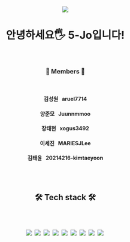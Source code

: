<h1 align="center"> <img src="https://capsule-render.vercel.app/api?type=waving&color=C4DEFF&height=300&section=header&text=Welcome!&fontSize=90" /> </h1>

<h1 align="center"> 안녕하세요🖐  5-Jo입니다! </h1>
<br/>
<h3 align="center">🙈  Members  🙉</h3>
<br/>
<h4 align="center"> 김성원 &nbsp aruel7714</h4>
<h4 align="center"> 양준모 &nbsp Juunnmmoo</h4>
<h4 align="center"> 장태현 &nbsp xogus3492</h4>
<h4 align="center"> 이세진 &nbsp MARIESJLee</h4>
<h4 align="center"> 김태윤 &nbsp 20214216-kimtaeyoon</h4>
<br/>
<br/>
<h2 align="center">🛠 Tech stack 🛠️</h2>
<br/>
<br/>
<p align="center">
<img src="https://img.shields.io/badge/C-A8B9CC?style=flat-square&logo=C&logoColor=white"/></a>&nbsp
<img src="https://img.shields.io/badge/Java-007396?style=flat-square&logo=Java&logoColor=white"/></a>&nbsp
<img src="https://img.shields.io/badge/JavaScript-F7DF1E?style=flat-square&logo=JavaScript&logoColor=white"/></a>&nbsp
<img src="https://img.shields.io/badge/C++-00599C?style=flat-square&logo=C%2B%2B&logoColor=white"/></a>&nbsp
<img src="https://img.shields.io/badge/HTML-E34F26?style=flat-square&logo=HTML5&logoColor=white"/></a>&nbsp
<img src="https://img.shields.io/badge/CSS-1572B6?style=flat-square&logo=CSS3&logoColor=white"/></a>&nbsp
<img src="https://img.shields.io/badge/Python-3776AB?style=flat-square&logo=Python&logoColor=white"/></a>&nbsp
<img src="https://img.shields.io/badge/React-61DAFB?style=flat-square&logo=React&logoColor=white"/></a>&nbsp
<img src="https://img.shields.io/badge/Spring-6DB33F?style=flat-square&logo=Spring&logoColor=white"/></a>&nbsp
</p>
